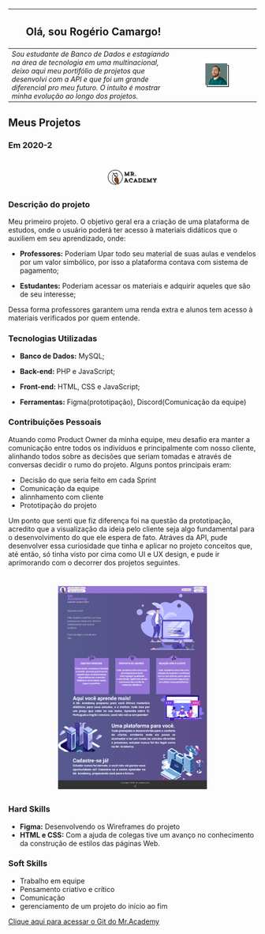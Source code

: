 |<h2> Olá, sou Rogério Camargo!</h2> |  |
|---------|---------|
|*Sou estudante de Banco de Dados e estagiando na área de tecnologia em uma multinacional, deixo aqui meu portifólio de projetos que desenvolvi com a API e que foi um grande diferencial pro meu futuro.*  *O intuíto é mostrar minha evolução ao longo dos projetos.*| <p align="center"><img src="https://github.com/roogercamargo/Bertoti/blob/main/Metod.%20da%20Pesq.%20Cient%C3%ADfico-Tecnol%C3%B3gica/Imagens/Picsart_22-06-17_22-14-13-581.png" width="45%"></p>        |

## Meus Projetos

### Em 2020-2


<h1 align="center"><img src="https://github.com/roogercamargo/Bertoti/blob/main/Metod.%20da%20Pesq.%20Cient%C3%ADfico-Tecnol%C3%B3gica/Imagens/LogoAPI1.png" width="20%"></h1>

### Descrição do projeto

Meu primeiro projeto. O objetivo geral era a criação de uma plataforma de estudos, onde o usuário poderá ter acesso à materiais didáticos que o auxiliem em seu aprendizado, onde:
- **Professores:** Poderiam Upar todo seu material de suas aulas e vendelos por um valor simbólico, por isso a plataforma contava com sistema de pagamento;

- **Estudantes:** Poderiam acessar os materiais e adquirir aqueles que são de seu interesse;

Dessa forma professores garantem uma renda extra e alunos tem acesso à materiais verificados por quem entende.

### Tecnologias Utilizadas

- **Banco de Dados:** MySQL;

- **Back-end:** PHP e JavaScript;

- **Front-end:** HTML, CSS e JavaScript;

- **Ferramentas:** Figma(prototipação), Discord(Comunicação da equipe)

### Contribuições Pessoais

Atuando como Product Owner da minha equipe, meu desafio era manter a comunicação entre todos os indivíduos e principalmente com nosso cliente, alinhando todos sobre as decisões que seriam tomadas e através de conversas decidir o rumo do projeto.
Alguns pontos principais eram:

- Decisão do que seria feito em cada Sprint
- Comunicação da equipe
- alinnhamento com cliente
- Prototipação do projeto

Um ponto que senti que fiz diferença foi na questão da prototipação, acredito que a visualização da ideia pelo cliente seja algo fundamental para o desenvolvimento do que ele espera de fato.
Atráves da API, pude desenvolver essa curiosidade que tinha e aplicar no projeto conceitos que, até então, só tinha visto por cima como UI e UX design, e pude ir aprimorando com o decorrer dos projetos seguintes.
<h1 align="center"><img src="https://github.com/roogercamargo/Bertoti/blob/main/Metod.%20da%20Pesq.%20Cient%C3%ADfico-Tecnol%C3%B3gica/Imagens/Frame%206.png" width="60%"></h1>

### Hard Skills

- **Figma:** Desenvolvendo os Wireframes do projeto
- **HTML e CSS:** Com a ajuda de colegas tive um avanço no conhecimento da construção de estilos das páginas Web.

### Soft Skills

- Trabalho em equipe
- Pensamento criativo e crítico
- Comunicação
- gerenciamento de um projeto do início ao fim

[Clique aqui para acessar o Git do Mr.Academy](https://github.com/ThomasPalma1/FatecPI-01)
